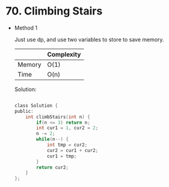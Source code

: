 # 70. Climbing Stairs 
- Method 1

    Just use dp, and use two variables to store to save memory.
    
    | |   Complexity  |
    | ----------- | ----------- | 
    |  Memory     | O(1) | 
    |      Time       |  O(n) | 


    Solution:

    ``` h

    class Solution {
    public:
        int climbStairs(int n) {
            if(n <= 3) return n;
            int cur1 = 1, cur2 = 2;
            n -= 2;
            while(n--) {
                int tmp = cur2;
                cur2 = cur1 + cur2;
                cur1 = tmp;
            }
            return cur2;
        }
    };

    ```
